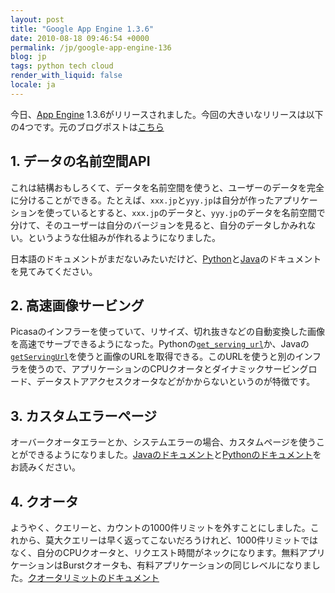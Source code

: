 ```yaml
---
layout: post
title: "Google App Engine 1.3.6"
date: 2010-08-18 09:46:54 +0000
permalink: /jp/google-app-engine-136
blog: jp
tags: python tech cloud
render_with_liquid: false
locale: ja
---
```


今日、[App Engine](http://code.google.com/appengine/) 1.3.6がリリースされました。今回の大きいなリリースは以下の4つです。元のブログポストは[こちら](http://googleappengine.blogspot.com/2010/08/multi-tenancy-support-high-performance_17.html)

## 1\. データの名前空間API

これは結構おもしろくて、データを名前空間を使うと、ユーザーのデータを完全に分けることができる。たとえば、`xxx.jp`と`yyy.jp`は自分が作ったアプリケーションを使っているとすると、`xxx.jp`のデータと、`yyy.jp`のデータを名前空間で分けて、そのユーザーは自分のバージョンを見ると、自分のデータしかみれない。というような仕組みが作れるようになりました。

日本語のドキュメントがまだないみたいだけど、[Python](http://code.google.com/intl/ja/appengine/docs/python/multitenancy/)と[Java](http://code.google.com/appengine/docs/java/multitenancy/)のドキュメントを見てみてください。

## 2\. 高速画像サービング

Picasaのインフラーを使っていて、リサイズ、切れ抜きなどの自動変換した画像を高速でサーブできるようになった。Pythonの[`get_serving_url`](http://code.google.com/appengine/docs/python/images/functions.html)か、Javaの[`getServingUrl`](<http://code.google.com/appengine/docs/java/javadoc/com/google/appengine/api/images/ImagesService.html#getServingUrl(com.google.appengine.api.blobstore.BlobKey)>)を使うと画像のURLを取得できる。このURLを使うと別のインフラを使うので、アプリケーションのCPUクオータとダイナミックサービングロード、データストアアクセスクオータなどがかからないというのが特徴です。

## 3\. カスタムエラーページ

オーバークオータエラーとか、システムエラーの場合、カスタムページを使うことができるようになりました。[Javaのドキュメント](http://code.google.com/appengine/docs/java/config/appconfig.html)と[Pythonのドキュメント](http://code.google.com/appengine/docs/python/config/appconfig.html)をお読みください。

## 4\. クオータ

ようやく、クエリーと、カウントの1000件リミットを外すことにしました。これから、莫大クエリーは早く返ってこないだろうけれど、1000件リミットではなく、自分のCPUクオータと、リクエスト時間がネックになります。無料アプリケーションはBurstクオータも、有料アプリケーションの同じレベルになりました。[クオータリミットのドキュメント](http://code.google.com/appengine/docs/quotas.html)
